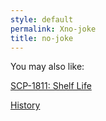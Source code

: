 ```yaml
---
style: default
permalink: Xno-joke
title: no-joke
---
```

You may also like:

[SCP-1811: Shelf Life](http://scp-wiki.net/scp-1811)

[History](http://scp-wiki.net/history)
